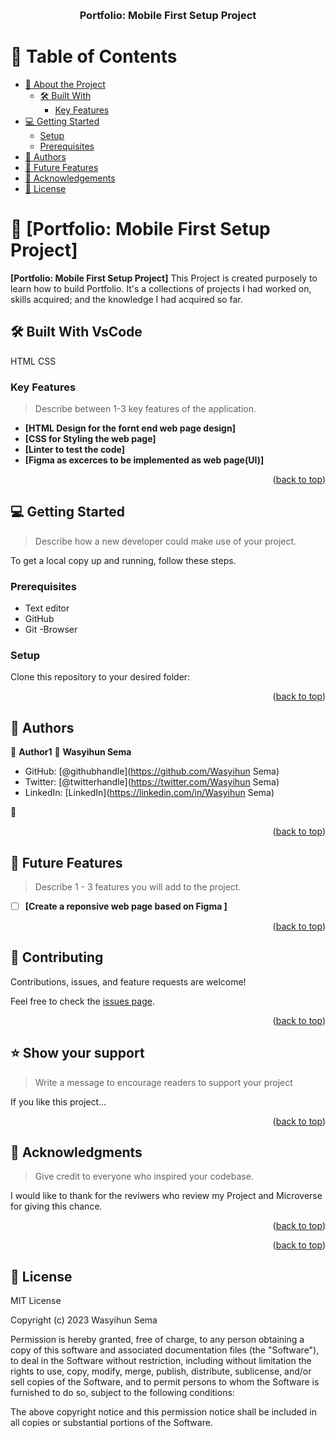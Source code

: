 <a name="readme-top"></a>

<div align="center">

  <br/>

  <h3><b>Portfolio: Mobile First Setup  Project</b></h3>

</div>

# 📗 Table of Contents

- [📖 About the Project](#about-project)
  - [🛠 Built With](#built-with)
    - [Key Features](#key-features)
- [💻 Getting Started](#getting-started)
  - [Setup](#setup)
  - [Prerequisites](#prerequisites)
- [👥 Authors](#authors)
- [🔭 Future Features](#future-features)
- [🙏 Acknowledgements](#acknowledgements)
- [📝 License](#license)

<!-- PROJECT DESCRIPTION -->

# 📖 [Portfolio: Mobile First Setup Project] <a name="about-project"></a>

**[Portfolio: Mobile First Setup Project]** This Project is created purposely to learn how to build Portfolio. It's a collections of projects I had worked on, skills acquired; and the knowledge I had acquired so far.

## 🛠 Built With <a name="built-with">VsCode</a>

<a name="built-with">HTML</a>
<a name="built-with">CSS</a>

### Key Features <a name="key-features"></a>

> Describe between 1-3 key features of the application.

- **[HTML Design for the fornt end web page design]**
- **[CSS for Styling the web page]**
- **[Linter to test the code]**
- **[Figma as excerces to be implemented as web page(UI)]**

<p align="right">(<a href="#readme-top">back to top</a>)</p>

<!-- GETTING STARTED -->

## 💻 Getting Started <a name="getting-started"></a>

> Describe how a new developer could make use of your project.

To get a local copy up and running, follow these steps.

### Prerequisites

- Text editor
- GitHub
- Git -Browser

### Setup

Clone this repository to your desired folder:

<p align="right">(<a href="#readme-top">back to top</a>)</p>

<!-- AUTHORS -->

## 👥 Authors <a name="authors"></a>

👤 **Author1**
👤 **Wasyihun Sema**

- GitHub: [@githubhandle](https://github.com/Wasyihun Sema)
- Twitter: [@twitterhandle](https://twitter.com/Wasyihun Sema)
- LinkedIn: [LinkedIn](https://linkedin.com/in/Wasyihun Sema)

👤

<p align="right">(<a href="#readme-top">back to top</a>)</p>

<!-- FUTURE FEATURES -->

## 🔭 Future Features <a name="future-features"></a>

> Describe 1 - 3 features you will add to the project.

- [ ] **[Create a reponsive web page based on Figma ]**

<p align="right">(<a href="#readme-top">back to top</a>)</p>

<!-- CONTRIBUTING -->

## 🤝 Contributing <a name="contributing"></a>

Contributions, issues, and feature requests are welcome!

Feel free to check the [issues page](../../issues/).

<p align="right">(<a href="#readme-top">back to top</a>)</p>

<!-- SUPPORT -->

## ⭐️ Show your support <a name="support"></a>

> Write a message to encourage readers to support your project

If you like this project...

<p align="right">(<a href="#readme-top">back to top</a>)</p>

<!-- ACKNOWLEDGEMENTS -->

## 🙏 Acknowledgments <a name="acknowledgements"></a>

> Give credit to everyone who inspired your codebase.

I would like to thank for the reviwers who review my Project and Microverse for giving this chance.

<p align="right">(<a href="#readme-top">back to top</a>)</p>

<p align="right">(<a href="#readme-top">back to top</a>)</p>

<!-- LICENSE -->

## 📝 License <a name="license"></a>

MIT License

Copyright (c) 2023 Wasyihun Sema

Permission is hereby granted, free of charge, to any person obtaining a copy
of this software and associated documentation files (the "Software"), to deal
in the Software without restriction, including without limitation the rights
to use, copy, modify, merge, publish, distribute, sublicense, and/or sell
copies of the Software, and to permit persons to whom the Software is
furnished to do so, subject to the following conditions:

The above copyright notice and this permission notice shall be included in all
copies or substantial portions of the Software.
